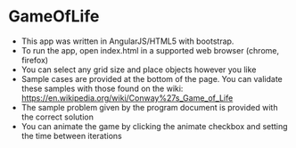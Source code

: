 # GameOfLife

- This app was written in AngularJS/HTML5 with bootstrap.
- To run the app, open index.html in a supported web browser (chrome, firefox)
- You can select any grid size and place objects however you like
- Sample cases are provided at the bottom of the page. You can validate these samples with those found on the wiki: https://en.wikipedia.org/wiki/Conway%27s_Game_of_Life
- The sample problem given by the program document is provided with the correct solution
- You can animate the game by clicking the animate checkbox and setting the time between iterations
